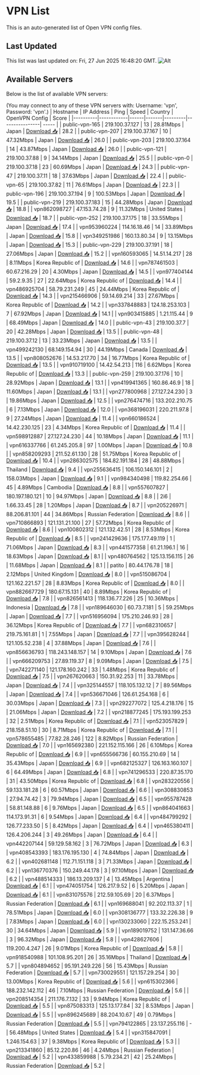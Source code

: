 # VPN List

This is an auto-generated list of Open VPN config files.

## Last Updated

This list was last updated on: Fri, 27 Jun 2025 16:48:20 GMT.
![Alt](https://repobeats.axiom.co/api/embed/186b98318ef1479477931607c1ad7d823f12451f.svg "Repobeats analytics image")

## Available Servers

Below is the list of available VPN servers:

(You may connect to any of these VPN servers with: Username: 'vpn', Password: 'vpn'.)
| Hostname | IP Address | Ping | Speed | Country | OpenVPN Config | Score |
|----------|------------|------|-------|---------|----------------| ----- |
| public-vpn-165 | 219.100.37.127 | 13 | 28.81Mbps | Japan | [Download 📥](./configs/server_0_JP.ovpn) | 28.2 |
| public-vpn-207 | 219.100.37.167 | 10 | 47.32Mbps | Japan | [Download 📥](./configs/server_1_JP.ovpn) | 26.0 |
| public-vpn-203 | 219.100.37.164 | 14 | 43.87Mbps | Japan | [Download 📥](./configs/server_2_JP.ovpn) | 26.0 |
| public-vpn-121 | 219.100.37.88 | 9 | 34.14Mbps | Japan | [Download 📥](./configs/server_3_JP.ovpn) | 25.5 |
| public-vpn-0 | 219.100.37.18 | 23 | 60.69Mbps | Japan | [Download 📥](./configs/server_4_JP.ovpn) | 24.3 |
| public-vpn-47 | 219.100.37.11 | 18 | 37.63Mbps | Japan | [Download 📥](./configs/server_5_JP.ovpn) | 22.4 |
| public-vpn-65 | 219.100.37.82 | 11 | 76.61Mbps | Japan | [Download 📥](./configs/server_6_JP.ovpn) | 22.3 |
| public-vpn-196 | 219.100.37.194 | 9 | 100.53Mbps | Japan | [Download 📥](./configs/server_7_JP.ovpn) | 19.5 |
| public-vpn-219 | 219.100.37.183 | 15 | 44.28Mbps | Japan | [Download 📥](./configs/server_8_JP.ovpn) | 18.8 |
| vpn862098727 | 47.153.74.28 | 9 | 11.32Mbps | United States | [Download 📥](./configs/server_9_US.ovpn) | 18.7 |
| public-vpn-252 | 219.100.37.175 | 18 | 33.55Mbps | Japan | [Download 📥](./configs/server_10_JP.ovpn) | 17.4 |
| vpn953960224 | 114.16.18.46 | 14 | 33.89Mbps | Japan | [Download 📥](./configs/server_11_JP.ovpn) | 15.8 |
| vpn349251986 | 160.13.80.34 | 9 | 13.15Mbps | Japan | [Download 📥](./configs/server_12_JP.ovpn) | 15.3 |
| public-vpn-229 | 219.100.37.191 | 18 | 27.06Mbps | Japan | [Download 📥](./configs/server_13_JP.ovpn) | 15.2 |
| vpn160593065 | 14.51.14.217 | 28 | 8.11Mbps | Korea Republic of | [Download 📥](./configs/server_14_KR.ovpn) | 14.6 |
| vpn787461503 | 60.67.216.29 | 20 | 4.30Mbps | Japan | [Download 📥](./configs/server_15_JP.ovpn) | 14.5 |
| vpn977404144 | 59.2.9.35 | 27 | 22.64Mbps | Korea Republic of | [Download 📥](./configs/server_16_KR.ovpn) | 14.4 |
| vpn486925704 | 58.79.231.249 | 45 | 24.44Mbps | Korea Republic of | [Download 📥](./configs/server_17_KR.ovpn) | 14.3 |
| vpn215466906 | 59.14.69.214 | 33 | 27.67Mbps | Korea Republic of | [Download 📥](./configs/server_18_KR.ovpn) | 14.2 |
| vpn337848883 | 124.18.253.103 | 7 | 67.92Mbps | Japan | [Download 📥](./configs/server_19_JP.ovpn) | 14.1 |
| vpn903415885 | 1.21.115.44 | 9 | 68.49Mbps | Japan | [Download 📥](./configs/server_20_JP.ovpn) | 14.0 |
| public-vpn-43 | 219.100.37.7 | 20 | 42.28Mbps | Japan | [Download 📥](./configs/server_21_JP.ovpn) | 13.5 |
| public-vpn-48 | 219.100.37.12 | 13 | 33.23Mbps | Japan | [Download 📥](./configs/server_22_JP.ovpn) | 13.5 |
| vpn499242130 | 68.149.154.94 | 30 | 44.19Mbps | Canada | [Download 📥](./configs/server_23_CA.ovpn) | 13.5 |
| vpn808052676 | 14.53.217.70 | 34 | 16.77Mbps | Korea Republic of | [Download 📥](./configs/server_24_KR.ovpn) | 13.5 |
| vpn910719100 | 14.42.54.213 | 116 | 6.62Mbps | Korea Republic of | [Download 📥](./configs/server_25_KR.ovpn) | 13.3 |
| public-vpn-259 | 219.100.37.176 | 10 | 28.92Mbps | Japan | [Download 📥](./configs/server_26_JP.ovpn) | 13.1 |
| vpn419941365 | 160.86.46.9 | 18 | 11.60Mbps | Japan | [Download 📥](./configs/server_27_JP.ovpn) | 13.1 |
| vpn277800968 | 27.127.24.230 | 3 | 19.86Mbps | Japan | [Download 📥](./configs/server_28_JP.ovpn) | 12.5 |
| vpn276474716 | 133.202.210.75 | 6 | 7.13Mbps | Japan | [Download 📥](./configs/server_29_JP.ovpn) | 12.0 |
| vpn368196031 | 220.211.97.8 | 9 | 27.24Mbps | Japan | [Download 📥](./configs/server_30_JP.ovpn) | 11.4 |
| vpn660186524 | 14.42.230.125 | 23 | 4.34Mbps | Korea Republic of | [Download 📥](./configs/server_31_KR.ovpn) | 11.4 |
| vpn598912887 | 27.127.24.230 | 44 | 10.18Mbps | Japan | [Download 📥](./configs/server_32_JP.ovpn) | 11.1 |
| vpn616337766 | 61.245.205.8 | 97 | 1.00Mbps | Japan | [Download 📥](./configs/server_33_JP.ovpn) | 10.8 |
| vpn858209293 | 211.52.61.130 | 28 | 51.75Mbps | Korea Republic of | [Download 📥](./configs/server_34_KR.ovpn) | 10.4 |
| vpn286302575 | 184.82.191.184 | 28 | 48.88Mbps | Thailand | [Download 📥](./configs/server_35_TH.ovpn) | 9.4 |
| vpn255636415 | 106.150.146.101 | 2 | 158.03Mbps | Japan | [Download 📥](./configs/server_36_JP.ovpn) | 9.1 |
| vpn984340498 | 119.82.254.66 | 45 | 4.89Mbps | Cambodia | [Download 📥](./configs/server_37_KH.ovpn) | 8.8 |
| vpn557607827 | 180.197.180.121 | 10 | 94.97Mbps | Japan | [Download 📥](./configs/server_38_JP.ovpn) | 8.8 |
| 2i6 | 1.66.33.45 | 28 | 1.20Mbps | Japan | [Download 📥](./configs/server_39_JP.ovpn) | 8.7 |
| vpn205226971 | 88.206.81.101 | 44 | 34.86Mbps | Russian Federation | [Download 📥](./configs/server_40_RU.ovpn) | 8.6 |
| vpn710866893 | 121.131.21.100 | 27 | 57.72Mbps | Korea Republic of | [Download 📥](./configs/server_41_KR.ovpn) | 8.6 |
| vpn100802312 | 121.132.42.51 | 28 | 8.53Mbps | Korea Republic of | [Download 📥](./configs/server_42_KR.ovpn) | 8.5 |
| vpn241429636 | 175.177.49.119 | 1 | 71.06Mbps | Japan | [Download 📥](./configs/server_43_JP.ovpn) | 8.3 |
| vpn441577358 | 61.21.196.1 | 16 | 18.63Mbps | Japan | [Download 📥](./configs/server_44_JP.ovpn) | 8.1 |
| vpn480764562 | 125.13.156.115 | 26 | 11.68Mbps | Japan | [Download 📥](./configs/server_45_JP.ovpn) | 8.1 |
| patito | 80.44.176.78 | 18 | 2.12Mbps | United Kingdom | [Download 📥](./configs/server_46_GB.ovpn) | 8.0 |
| vpn515086704 | 121.162.221.57 | 28 | 8.83Mbps | Korea Republic of | [Download 📥](./configs/server_47_KR.ovpn) | 8.0 |
| vpn882667729 | 180.67.15.131 | 40 | 8.89Mbps | Korea Republic of | [Download 📥](./configs/server_48_KR.ovpn) | 7.8 |
| vpn826561413 | 118.136.77.226 | 25 | 10.36Mbps | Indonesia | [Download 📥](./configs/server_49_ID.ovpn) | 7.8 |
| vpn189646030 | 60.73.7.181 | 5 | 59.25Mbps | Japan | [Download 📥](./configs/server_50_JP.ovpn) | 7.7 |
| vpn516956094 | 175.210.246.93 | 28 | 36.12Mbps | Korea Republic of | [Download 📥](./configs/server_51_KR.ovpn) | 7.7 |
| vpn682310657 | 219.75.161.81 | 1 | 7.55Mbps | Japan | [Download 📥](./configs/server_52_JP.ovpn) | 7.7 |
| vpn395628244 | 121.105.52.238 | 4 | 37.88Mbps | Japan | [Download 📥](./configs/server_53_JP.ovpn) | 7.6 |
| vpn856636793 | 118.243.148.157 | 14 | 9.10Mbps | Japan | [Download 📥](./configs/server_54_JP.ovpn) | 7.6 |
| vpn666209753 | 27.89.119.37 | 8 | 9.09Mbps | Japan | [Download 📥](./configs/server_55_JP.ovpn) | 7.5 |
| vpn742271140 | 121.178.160.242 | 33 | 1.48Mbps | Korea Republic of | [Download 📥](./configs/server_56_KR.ovpn) | 7.5 |
| vpn267620663 | 150.31.92.253 | 11 | 33.78Mbps | Japan | [Download 📥](./configs/server_57_JP.ovpn) | 7.4 |
| vpn325144557 | 118.105.132.12 | 7 | 89.56Mbps | Japan | [Download 📥](./configs/server_58_JP.ovpn) | 7.4 |
| vpn536671046 | 126.61.254.168 | 6 | 30.03Mbps | Japan | [Download 📥](./configs/server_59_JP.ovpn) | 7.3 |
| vpn292277072 | 125.4.218.176 | 15 | 21.06Mbps | Japan | [Download 📥](./configs/server_60_JP.ovpn) | 7.2 |
| vpn218877245 | 175.193.199.253 | 32 | 2.51Mbps | Korea Republic of | [Download 📥](./configs/server_61_KR.ovpn) | 7.1 |
| vpn523057829 | 218.158.51.10 | 30 | 8.71Mbps | Korea Republic of | [Download 📥](./configs/server_62_KR.ovpn) | 7.1 |
| vpn578655485 | 77.82.28.246 | 122 | 8.82Mbps | Russian Federation | [Download 📥](./configs/server_63_RU.ovpn) | 7.0 |
| vpn165692380 | 221.152.115.166 | 26 | 6.10Mbps | Korea Republic of | [Download 📥](./configs/server_64_KR.ovpn) | 6.9 |
| vpn655566736 | 60.155.210.69 | 14 | 35.43Mbps | Japan | [Download 📥](./configs/server_65_JP.ovpn) | 6.9 |
| vpn682125327 | 126.163.160.107 | 6 | 64.49Mbps | Japan | [Download 📥](./configs/server_66_JP.ovpn) | 6.8 |
| vpn741296533 | 220.87.35.170 | 31 | 43.50Mbps | Korea Republic of | [Download 📥](./configs/server_67_KR.ovpn) | 6.8 |
| vpn283220556 | 59.133.181.28 | 6 | 60.57Mbps | Japan | [Download 📥](./configs/server_68_JP.ovpn) | 6.6 |
| vpn308830853 | 27.94.74.42 | 3 | 79.94Mbps | Japan | [Download 📥](./configs/server_69_JP.ovpn) | 6.5 |
| vpn955787428 | 58.81.148.88 | 6 | 9.76Mbps | Japan | [Download 📥](./configs/server_70_JP.ovpn) | 6.5 |
| vpn864041663 | 114.173.91.31 | 6 | 9.54Mbps | Japan | [Download 📥](./configs/server_71_JP.ovpn) | 6.4 |
| vpn484799292 | 126.77.233.50 | 5 | 8.42Mbps | Japan | [Download 📥](./configs/server_72_JP.ovpn) | 6.4 |
| vpn465380411 | 126.4.206.244 | 3 | 49.26Mbps | Japan | [Download 📥](./configs/server_73_JP.ovpn) | 6.4 |
| vpn442207144 | 59.129.58.162 | 3 | 76.72Mbps | Japan | [Download 📥](./configs/server_74_JP.ovpn) | 6.3 |
| vpn408543393 | 183.176.195.130 | 4 | 74.84Mbps | Japan | [Download 📥](./configs/server_75_JP.ovpn) | 6.2 |
| vpn402681148 | 112.71.151.118 | 3 | 71.33Mbps | Japan | [Download 📥](./configs/server_76_JP.ovpn) | 6.2 |
| vpn136770376 | 150.249.44.178 | 3 | 97.10Mbps | Japan | [Download 📥](./configs/server_77_JP.ovpn) | 6.2 |
| vpn488514333 | 186.13.209.137 | 4 | 13.45Mbps | Argentina | [Download 📥](./configs/server_78_AR.ovpn) | 6.1 |
| vpn474051754 | 126.217.9.52 | 6 | 5.20Mbps | Japan | [Download 📥](./configs/server_79_JP.ovpn) | 6.1 |
| vpn831075576 | 212.59.105.69 | 20 | 6.37Mbps | Russian Federation | [Download 📥](./configs/server_80_RU.ovpn) | 6.1 |
| vpn169688041 | 92.202.113.37 | 1 | 78.51Mbps | Japan | [Download 📥](./configs/server_81_JP.ovpn) | 6.0 |
| vpn308136777 | 133.32.226.38 | 9 | 7.83Mbps | Japan | [Download 📥](./configs/server_82_JP.ovpn) | 6.0 |
| vpn130233060 | 222.15.253.241 | 30 | 34.64Mbps | Japan | [Download 📥](./configs/server_83_JP.ovpn) | 5.9 |
| vpn189019752 | 131.147.36.66 | 3 | 96.32Mbps | Japan | [Download 📥](./configs/server_84_JP.ovpn) | 5.8 |
| vpn428627606 | 119.200.4.247 | 26 | 9.01Mbps | Korea Republic of | [Download 📥](./configs/server_85_KR.ovpn) | 5.8 |
| vpn918540988 | 101.108.95.201 | 26 | 35.16Mbps | Thailand | [Download 📥](./configs/server_86_TH.ovpn) | 5.7 |
| vpn804894652 | 95.191.249.226 | 56 | 15.43Mbps | Russian Federation | [Download 📥](./configs/server_87_RU.ovpn) | 5.7 |
| vpn730029551 | 121.157.29.254 | 30 | 13.00Mbps | Korea Republic of | [Download 📥](./configs/server_88_KR.ovpn) | 5.6 |
| vpn615302366 | 188.232.142.112 | 46 | 7.10Mbps | Russian Federation | [Download 📥](./configs/server_89_RU.ovpn) | 5.6 |
| vpn208514354 | 211.176.7.132 | 33 | 9.94Mbps | Korea Republic of | [Download 📥](./configs/server_90_KR.ovpn) | 5.5 |
| vpn875083313 | 125.13.177.84 | 32 | 8.53Mbps | Japan | [Download 📥](./configs/server_91_JP.ovpn) | 5.5 |
| vpn896245689 | 88.204.10.67 | 49 | 0.79Mbps | Russian Federation | [Download 📥](./configs/server_92_RU.ovpn) | 5.5 |
| vpn794122865 | 23.137.255.116 | - | 56.48Mbps | United States | [Download 📥](./configs/server_93_US.ovpn) | 5.4 |
| vpn315847091 | 1.246.154.63 | 37 | 9.38Mbps | Korea Republic of | [Download 📥](./configs/server_94_KR.ovpn) | 5.3 |
| vpn213341860 | 85.12.220.86 | 46 | 4.24Mbps | Russian Federation | [Download 📥](./configs/server_95_RU.ovpn) | 5.2 |
| vpn433859988 | 5.79.234.21 | 42 | 25.24Mbps | Russian Federation | [Download 📥](./configs/server_96_RU.ovpn) | 5.2 |
